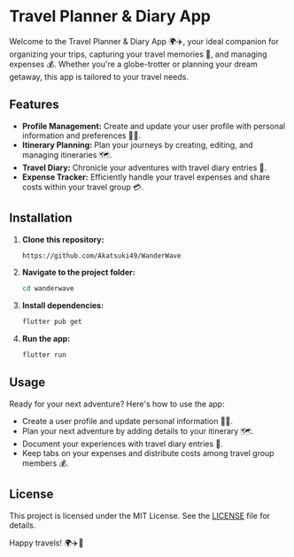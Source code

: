 
# Travel Planner & Diary App

Welcome to the Travel Planner & Diary App 🌍✈️, your ideal companion for organizing your trips, capturing your travel memories 📸, and managing expenses 💰. Whether you're a globe-trotter or planning your dream getaway, this app is tailored to your travel needs.

## Features

- **Profile Management:** Create and update your user profile with personal information and preferences 🙋‍♂️.
- **Itinerary Planning:** Plan your journeys by creating, editing, and managing itineraries 🗺️.
- **Travel Diary:** Chronicle your adventures with travel diary entries 📖.
- **Expense Tracker:** Efficiently handle your travel expenses and share costs within your travel group 💳.

## Installation

1. **Clone this repository:**

   ```bash
   https://github.com/Akatsuki49/WanderWave
   ```

2. **Navigate to the project folder:**

   ```bash
   cd wanderwave
   ```

3. **Install dependencies:**

   ```bash
   flutter pub get
   ```

4. **Run the app:**

   ```bash
   flutter run
   ```

## Usage

Ready for your next adventure? Here's how to use the app:

- Create a user profile and update personal information 🙋‍♀️.
- Plan your next adventure by adding details to your itinerary 🗺️.
- Document your experiences with travel diary entries 📖.
- Keep tabs on your expenses and distribute costs among travel group members 💰.

## License

This project is licensed under the MIT License. See the [LICENSE](LICENSE) file for details.

Happy travels! 🌍✈️📸
```


